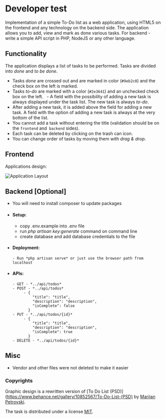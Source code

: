 # Developer test

Implementation of a simple To-Do list as a web application, using HTML5 on the frontend and any technology on the backend side. The application allows you to add, view and mark as done various tasks. For backend - write a simple API script in PHP, NodeJS or any other language. 

## Functionality 
The application displays a list of tasks to be performed. Tasks are divided into *done* and *to be done*.
  - Tasks *done* are crossed out and are marked in color (`#9eb2c0`) and the check box on the left is marked.
  - Tasks *to-do* are marked with a color (`#2e3641`) and an unchecked check box on the left. 
  - A field with the possibility of adding a new task is always displayed under the task list. The new task is always *to-do*.
  - After adding a new task, it is added above the field for adding a new task. A field with the option of adding a new task is always at the very bottom of the list.
  - You cannot add a task without entering the title (validation should be on the `frontend` and` backend` sides).
  - Each task can be deleted by clicking on the trash can icon.
  - You can change order of tasks by moving them with *drag & drop*.
  
## Frontend
Applications design:

![Application Layout](https://raw.githubusercontent.com/qunabu/junior-recruitment-task/master/assets/to-do-list.png) 

  
## Backend [Optional]
 - You will need to install composer to update packages
 - #### Setup: 
      - copy .env.example into .env file
      - run *php artisan key:generate* command on command line
      - create database and add database credentials to the file
 - #### Deployment:
       - Run *php artisan serve* or just use the browser path from localhost
 - #### APIs:
       - GET - *../api/todos*
       - POST - *../api/todos*
            - {
                "title": "title",
                "description": "description",
                "isComplete": false
              }
       - PUT - *../api/todos/{id}*
            - {
                "title": "title",
                "description": "description",
                "isComplete": true
              }
       - DELETE - *../api/todos/{id}*
  
## Misc
  - Vendor and other files were not deleted to make it easier
 
### Copyrights

Graphic design is a rewritten version of [To Do List (PSD)](https://www.behance.net/gallery/10852567/To-Do-List-(PSD) by [Marijan Petrovski](https://www.behance.net/psdchat).

The task is distributed under a license [MIT](https://opensource.org/licenses/MIT).
